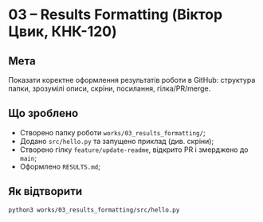 # 03 – Results Formatting (Віктор Цвик, КНК-120)

## Мета
Показати коректне оформлення результатів роботи в GitHub: структура папки, зрозумілі описи, скріни, посилання, гілка/PR/merge.

## Що зроблено
- Створено папку роботи `works/03_results_formatting/`;
- Додано `src/hello.py` та запущено приклад (див. скріни);
- Створено гілку `feature/update-readme`, відкрито PR і змерджено до `main`;
- Оформлено `RESULTS.md`;

## Як відтворити
```bash
python3 works/03_results_formatting/src/hello.py